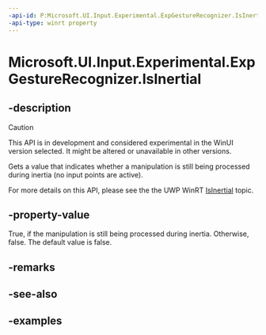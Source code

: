 ```yaml
---
-api-id: P:Microsoft.UI.Input.Experimental.ExpGestureRecognizer.IsInertial
-api-type: winrt property
---
```


# Microsoft.UI.Input.Experimental.ExpGestureRecognizer.IsInertial

<!--
public bool IsInertial { get; }
-->

## -description

> [!CAUTION]
> This API is in development and considered experimental in the WinUI version selected. It might be altered or unavailable in other versions.

Gets a value that indicates whether a manipulation is still being processed during inertia (no input points are active).

For more details on this API, please see the the UWP WinRT [IsInertial](/uwp/api/windows.ui.input.gesturerecognizer.isinertial) topic.

## -property-value

True, if the manipulation is still being processed during inertia. Otherwise, false. The default value is false.

## -remarks

## -see-also

## -examples
